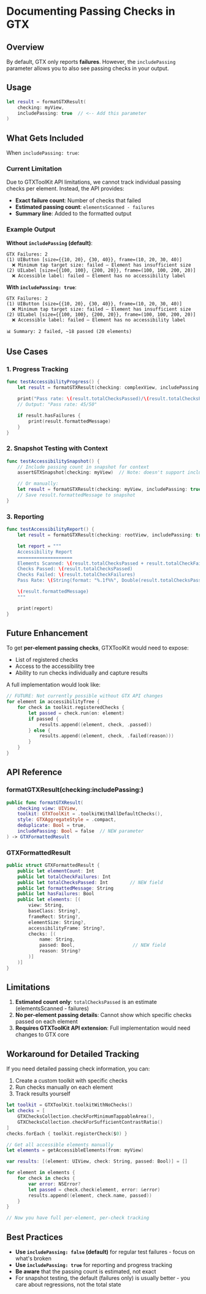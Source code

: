 # Documenting Passing Checks in GTX

## Overview

By default, GTX only reports **failures**. However, the `includePassing` parameter allows you to also see passing checks in your output.

## Usage

```swift
let result = formatGTXResult(
    checking: myView,
    includePassing: true  // <-- Add this parameter
)
```

## What Gets Included

When `includePassing: true`:

### Current Limitation

Due to GTXToolKit API limitations, we cannot track individual passing checks per element. Instead, the API provides:

- **Exact failure count**: Number of checks that failed
- **Estimated passing count**: `elementsScanned - failures`
- **Summary line**: Added to the formatted output

### Example Output

**Without `includePassing` (default)**:
```
GTX Failures: 2
(1) UIButton [size={{10, 20}, {30, 40}}, frame=(10, 20, 30, 40)]
  ❌ Minimum tap target size: failed — Element has insufficient size
(2) UILabel [size={{100, 100}, {200, 20}}, frame=(100, 100, 200, 20)]
  ❌ Accessible label: failed — Element has no accessibility label
```

**With `includePassing: true`**:
```
GTX Failures: 2
(1) UIButton [size={{10, 20}, {30, 40}}, frame=(10, 20, 30, 40)]
  ❌ Minimum tap target size: failed — Element has insufficient size
(2) UILabel [size={{100, 100}, {200, 20}}, frame=(100, 100, 200, 20)]
  ❌ Accessible label: failed — Element has no accessibility label

📊 Summary: 2 failed, ~18 passed (20 elements)
```

## Use Cases

### 1. Progress Tracking

```swift
func testAccessibilityProgress() {
    let result = formatGTXResult(checking: complexView, includePassing: true)

    print("Pass rate: \(result.totalChecksPassed)/\(result.totalChecksPassed + result.totalCheckFailures)")
    // Output: "Pass rate: 45/50"

    if result.hasFailures {
        print(result.formattedMessage)
    }
}
```

### 2. Snapshot Testing with Context

```swift
func testAccessibilitySnapshot() {
    // Include passing count in snapshot for context
    assertGTXSnapshot(checking: myView)  // Note: doesn't support includePassing yet

    // Or manually:
    let result = formatGTXResult(checking: myView, includePassing: true)
    // Save result.formattedMessage to snapshot
}
```

### 3. Reporting

```swift
func testAccessibilityReport() {
    let result = formatGTXResult(checking: rootView, includePassing: true)

    let report = """
    Accessibility Report
    ====================
    Elements Scanned: \(result.totalChecksPassed + result.totalCheckFailures)
    Checks Passed: \(result.totalChecksPassed)
    Checks Failed: \(result.totalCheckFailures)
    Pass Rate: \(String(format: "%.1f%%", Double(result.totalChecksPassed) / Double(result.totalChecksPassed + result.totalCheckFailures) * 100))

    \(result.formattedMessage)
    """

    print(report)
}
```

## Future Enhancement

To get **per-element passing checks**, GTXToolKit would need to expose:
- List of registered checks
- Access to the accessibility tree
- Ability to run checks individually and capture results

A full implementation would look like:

```swift
// FUTURE: Not currently possible without GTX API changes
for element in accessibilityTree {
    for check in toolkit.registeredChecks {
        let passed = check.run(on: element)
        if passed {
            results.append((element, check, .passed))
        } else {
            results.append((element, check, .failed(reason)))
        }
    }
}
```

## API Reference

### formatGTXResult(checking:includePassing:)

```swift
public func formatGTXResult(
    checking view: UIView,
    toolkit: GTXToolKit = .toolkitWithAllDefaultChecks(),
    style: GTXAggregateStyle = .compact,
    deduplicate: Bool = true,
    includePassing: Bool = false  // NEW parameter
) -> GTXFormattedResult
```

### GTXFormattedResult

```swift
public struct GTXFormattedResult {
    public let elementCount: Int
    public let totalCheckFailures: Int
    public let totalChecksPassed: Int        // NEW field
    public let formattedMessage: String
    public let hasFailures: Bool
    public let elements: [(
        view: String,
        baseClass: String?,
        frameRect: String?,
        elementSize: String?,
        accessibilityFrame: String?,
        checks: [(
            name: String,
            passed: Bool,                     // NEW field
            reason: String?
        )]
    )]
}
```

## Limitations

1. **Estimated count only**: `totalChecksPassed` is an estimate (elementsScanned - failures)
2. **No per-element passing details**: Cannot show which specific checks passed on each element
3. **Requires GTXToolKit API extension**: Full implementation would need changes to GTX core

## Workaround for Detailed Tracking

If you need detailed passing check information, you can:

1. Create a custom toolkit with specific checks
2. Run checks manually on each element
3. Track results yourself

```swift
let toolkit = GTXToolKit.toolkitWithNoChecks()
let checks = [
    GTXChecksCollection.checkForMinimumTappableArea(),
    GTXChecksCollection.checkForSufficientContrastRatio()
]
checks.forEach { toolkit.registerCheck($0) }

// Get all accessible elements manually
let elements = getAccessibleElements(from: myView)

var results: [(element: UIView, check: String, passed: Bool)] = []

for element in elements {
    for check in checks {
        var error: NSError?
        let passed = check.check(element, error: &error)
        results.append((element, check.name, passed))
    }
}

// Now you have full per-element, per-check tracking
```

## Best Practices

- **Use `includePassing: false` (default)** for regular test failures - focus on what's broken
- **Use `includePassing: true`** for reporting and progress tracking
- **Be aware** that the passing count is estimated, not exact
- For snapshot testing, the default (failures only) is usually better - you care about regressions, not the total state

